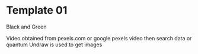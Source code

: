 # Template 01

Black and Green

Video obtained from pexels.com or google pexels video then search data or quantum
Undraw is used to get images